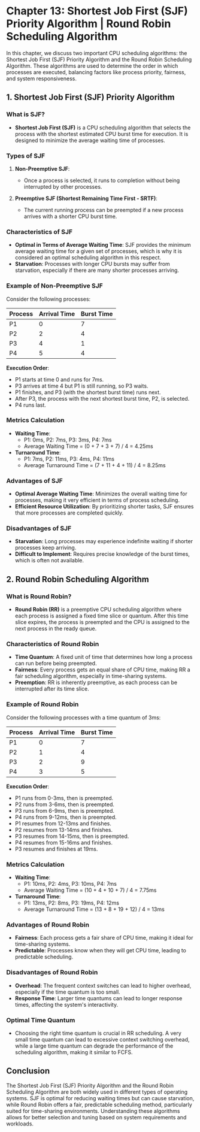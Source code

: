 # Chapter 13: Shortest Job First (SJF) Priority Algorithm | Round Robin Scheduling Algorithm

In this chapter, we discuss two important CPU scheduling algorithms: the Shortest Job First (SJF) Priority Algorithm and the Round Robin Scheduling Algorithm. These algorithms are used to determine the order in which processes are executed, balancing factors like process priority, fairness, and system responsiveness.

## 1. Shortest Job First (SJF) Priority Algorithm

### What is SJF?

- **Shortest Job First (SJF)** is a CPU scheduling algorithm that selects the process with the shortest estimated CPU burst time for execution. It is designed to minimize the average waiting time of processes.

### Types of SJF

1. **Non-Preemptive SJF**:
   - Once a process is selected, it runs to completion without being interrupted by other processes.
   
2. **Preemptive SJF (Shortest Remaining Time First - SRTF)**:
   - The current running process can be preempted if a new process arrives with a shorter CPU burst time.

### Characteristics of SJF

- **Optimal in Terms of Average Waiting Time**: SJF provides the minimum average waiting time for a given set of processes, which is why it is considered an optimal scheduling algorithm in this respect.
- **Starvation**: Processes with longer CPU bursts may suffer from starvation, especially if there are many shorter processes arriving.

### Example of Non-Preemptive SJF

Consider the following processes:

| Process | Arrival Time | Burst Time |
|---------|--------------|------------|
| P1      | 0            | 7          |
| P2      | 2            | 4          |
| P3      | 4            | 1          |
| P4      | 5            | 4          |

**Execution Order**:
- P1 starts at time 0 and runs for 7ms.
- P3 arrives at time 4 but P1 is still running, so P3 waits.
- P1 finishes, and P3 (with the shortest burst time) runs next.
- After P3, the process with the next shortest burst time, P2, is selected.
- P4 runs last.

### Metrics Calculation

- **Waiting Time**:
  - P1: 0ms, P2: 7ms, P3: 3ms, P4: 7ms
  - Average Waiting Time = (0 + 7 + 3 + 7) / 4 = 4.25ms
- **Turnaround Time**:
  - P1: 7ms, P2: 11ms, P3: 4ms, P4: 11ms
  - Average Turnaround Time = (7 + 11 + 4 + 11) / 4 = 8.25ms

### Advantages of SJF

- **Optimal Average Waiting Time**: Minimizes the overall waiting time for processes, making it very efficient in terms of process scheduling.
- **Efficient Resource Utilization**: By prioritizing shorter tasks, SJF ensures that more processes are completed quickly.

### Disadvantages of SJF

- **Starvation**: Long processes may experience indefinite waiting if shorter processes keep arriving.
- **Difficult to Implement**: Requires precise knowledge of the burst times, which is often not available.

## 2. Round Robin Scheduling Algorithm

### What is Round Robin?

- **Round Robin (RR)** is a preemptive CPU scheduling algorithm where each process is assigned a fixed time slice or quantum. After this time slice expires, the process is preempted and the CPU is assigned to the next process in the ready queue.

### Characteristics of Round Robin

- **Time Quantum**: A fixed unit of time that determines how long a process can run before being preempted.
- **Fairness**: Every process gets an equal share of CPU time, making RR a fair scheduling algorithm, especially in time-sharing systems.
- **Preemption**: RR is inherently preemptive, as each process can be interrupted after its time slice.

### Example of Round Robin

Consider the following processes with a time quantum of 3ms:

| Process | Arrival Time | Burst Time |
|---------|--------------|------------|
| P1      | 0            | 7          |
| P2      | 1            | 4          |
| P3      | 2            | 9          |
| P4      | 3            | 5          |

**Execution Order**:
- P1 runs from 0-3ms, then is preempted.
- P2 runs from 3-6ms, then is preempted.
- P3 runs from 6-9ms, then is preempted.
- P4 runs from 9-12ms, then is preempted.
- P1 resumes from 12-13ms and finishes.
- P2 resumes from 13-14ms and finishes.
- P3 resumes from 14-15ms, then is preempted.
- P4 resumes from 15-16ms and finishes.
- P3 resumes and finishes at 19ms.

### Metrics Calculation

- **Waiting Time**:
  - P1: 10ms, P2: 4ms, P3: 10ms, P4: 7ms
  - Average Waiting Time = (10 + 4 + 10 + 7) / 4 = 7.75ms
- **Turnaround Time**:
  - P1: 13ms, P2: 8ms, P3: 19ms, P4: 12ms
  - Average Turnaround Time = (13 + 8 + 19 + 12) / 4 = 13ms

### Advantages of Round Robin

- **Fairness**: Each process gets a fair share of CPU time, making it ideal for time-sharing systems.
- **Predictable**: Processes know when they will get CPU time, leading to predictable scheduling.

### Disadvantages of Round Robin

- **Overhead**: The frequent context switches can lead to higher overhead, especially if the time quantum is too small.
- **Response Time**: Larger time quantums can lead to longer response times, affecting the system's interactivity.

### Optimal Time Quantum

- Choosing the right time quantum is crucial in RR scheduling. A very small time quantum can lead to excessive context switching overhead, while a large time quantum can degrade the performance of the scheduling algorithm, making it similar to FCFS.

## Conclusion

The Shortest Job First (SJF) Priority Algorithm and the Round Robin Scheduling Algorithm are both widely used in different types of operating systems. SJF is optimal for reducing waiting times but can cause starvation, while Round Robin offers a fair, predictable scheduling method, particularly suited for time-sharing environments. Understanding these algorithms allows for better selection and tuning based on system requirements and workloads.
